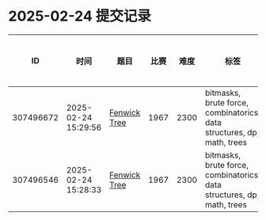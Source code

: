 # 2025-02-24 提交记录

 | ID | 时间 | 题目 | 比赛 | 难度 | 标签 | 结果 | 测试用例 | 运行时间 | 内存消耗 |
 |----|------|-----|-----|------|-----|------|---------|--------|----------|
 | 307496672 | 2025-02-24  15:29:56 | [Fenwick Tree](https://codeforces.com/problemset/problem/1967/C) | 1967 | 2300 | bitmasks, brute force, combinatorics, data structures, dp, math, trees | OK | 30 | 124ms | 3200KB |
 | 307496546 | 2025-02-24  15:28:33 | [Fenwick Tree](https://codeforces.com/problemset/problem/1967/C) | 1967 | 2300 | bitmasks, brute force, combinatorics, data structures, dp, math, trees | TIME_LIMIT_EXCEEDED | 3 | 3000ms | 3200KB |